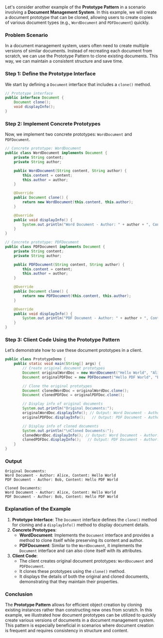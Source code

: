 Let's consider another example of the **Prototype Pattern** in a scenario involving a **Document Management System**. In this example, we will create a document prototype that can be cloned, allowing users to create copies of various document types (e.g., `WordDocument` and `PDFDocument`) quickly.

### Problem Scenario

In a document management system, users often need to create multiple versions of similar documents. Instead of recreating each document from scratch, we can use the Prototype Pattern to clone existing documents. This way, we can maintain a consistent structure and save time.

### Step 1: Define the Prototype Interface

We start by defining a `Document` interface that includes a `clone()` method.

```java
// Prototype interface
public interface Document {
    Document clone();
    void displayInfo();
}
```

### Step 2: Implement Concrete Prototypes

Now, we implement two concrete prototypes: `WordDocument` and `PDFDocument`.

```java
// Concrete prototype: WordDocument
public class WordDocument implements Document {
    private String content;
    private String author;

    public WordDocument(String content, String author) {
        this.content = content;
        this.author = author;
    }

    @Override
    public Document clone() {
        return new WordDocument(this.content, this.author);
    }

    @Override
    public void displayInfo() {
        System.out.println("Word Document - Author: " + author + ", Content: " + content);
    }
}

// Concrete prototype: PDFDocument
public class PDFDocument implements Document {
    private String content;
    private String author;

    public PDFDocument(String content, String author) {
        this.content = content;
        this.author = author;
    }

    @Override
    public Document clone() {
        return new PDFDocument(this.content, this.author);
    }

    @Override
    public void displayInfo() {
        System.out.println("PDF Document - Author: " + author + ", Content: " + content);
    }
}
```

### Step 3: Client Code Using the Prototype Pattern

Let’s demonstrate how to use these document prototypes in a client.

```java
public class PrototypeDemo {
    public static void main(String[] args) {
        // Create original document prototypes
        Document originalWordDoc = new WordDocument("Hello World", "Alice");
        Document originalPDFDoc = new PDFDocument("Hello PDF World", "Bob");

        // Clone the original prototypes
        Document clonedWordDoc = originalWordDoc.clone();
        Document clonedPDFDoc = originalPDFDoc.clone();

        // Display info of original documents
        System.out.println("Original Documents:");
        originalWordDoc.displayInfo(); // Output: Word Document - Author: Alice, Content: Hello World
        originalPDFDoc.displayInfo();   // Output: PDF Document - Author: Bob, Content: Hello PDF World

        // Display info of cloned documents
        System.out.println("\nCloned Documents:");
        clonedWordDoc.displayInfo(); // Output: Word Document - Author: Alice, Content: Hello World
        clonedPDFDoc.displayInfo();   // Output: PDF Document - Author: Bob, Content: Hello PDF World
    }
}
```

### Output

```
Original Documents:
Word Document - Author: Alice, Content: Hello World
PDF Document - Author: Bob, Content: Hello PDF World

Cloned Documents:
Word Document - Author: Alice, Content: Hello World
PDF Document - Author: Bob, Content: Hello PDF World
```

### Explanation of the Example

1. **Prototype Interface**: The `Document` interface defines the `clone()` method for cloning and a `displayInfo()` method to display document details.
2. **Concrete Prototypes**:
    - **WordDocument**: Implements the `Document` interface and provides a method to clone itself while preserving its content and author.
    - **PDFDocument**: Similar to the `WordDocument`, it implements the `Document` interface and can also clone itself with its attributes.
3. **Client Code**:
    - The client creates original document prototypes: `WordDocument` and `PDFDocument`.
    - It clones these prototypes using the `clone()` method.
    - It displays the details of both the original and cloned documents, demonstrating that they maintain their properties.

### Conclusion

The **Prototype Pattern** allows for efficient object creation by cloning existing instances rather than constructing new ones from scratch. In this example, we illustrated how document prototypes can be utilized to quickly create various versions of documents in a document management system. This pattern is especially beneficial in scenarios where document creation is frequent and requires consistency in structure and content.